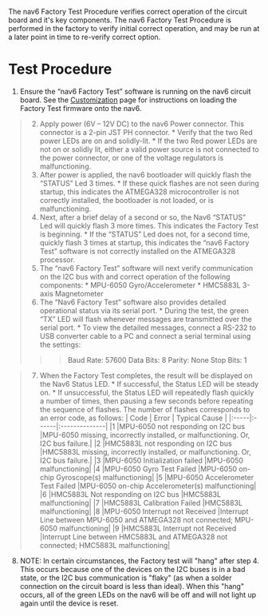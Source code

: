 The nav6 Factory Test Procedure verifies correct operation of the circuit board and it's key components.  The nav6 Factory Test Procedure is performed in the factory to verify initial correct operation, and may be run at a later point in time to re-verify correct option.

# Test Procedure #

  1. Ensure the “nav6 Factory Test” software is running on the nav6 circuit board.  See the [Customization](Customization.md) page for instructions on loading the Factory Test firmware onto the nav6.
> 2)  Apply power (6V – 12V DC) to the nav6 Power connector.  This connector is a 2-pin JST PH connector.
    * Verify that the two Red power LEDs are on and solidly-lit.
    * If the two Red power LEDs are not on or solidly lit, either a valid power source is not connected to the power connector, or one of the voltage regulators is malfunctioning.
> 3) After power is applied, the nav6 bootloader will quickly flash the “STATUS” Led 3 times.
    * If these quick flashes are not seen during startup, this indicates the ATMEGA328 microcontroller is not correctly installed, the bootloader is not loaded, or is malfunctioning.
> 4) Next, after a brief delay of a second or so, the Nav6 “STATUS” Led will quickly flash 3 more times.  This indicates the Factory Test is beginning.
    * If the “STATUS” Led does not, for a second time, quickly flash 3 times at startup, this indicates the “nav6 Factory Test” software is not correctly installed on the ATMEGA328 processor.
> 5) The “nav6 Factory Test” software will next verify communication on the I2C bus with and correct operation of the following components:
    * MPU-6050 Gyro/Accelerometer
    * HMC5883L 3-axis Magnetometer
> 6) The “Nav6 Factory Test” software also provides detailed operational status via its serial port.
    * During the test, the green “TX” LED will flash whenever messages are transmitted over the serial port.
    * To view the detailed messages, connect a RS-232 to USB converter cable to a PC and connect a serial terminal using the settings:
> > > Baud Rate:  57600
> > > Data Bits:  8
> > > Parity:  None
> > > Stop Bits:  1

> 7) When the Factory Test completes, the result will be displayed on the Nav6 Status LED.
    * If successful, the Status LED will be steady on.
    * If unsuccessful, the Status LED will repeatedly flash quickly a number of times, then pausing a few seconds before repeating the sequence of flashes.  The number of flashes corresponds to an error code, as follows:
| Code	| Error	| Typical Cause |
|:-----|:------|:--------------|
|1	|MPU-6050 not responding on I2C bus	|MPU-6050 missing, incorrectly installed, or malfunctioning.  Or, I2C bus failure.|
|2	|HMC5883L not responding on I2C bus	|HMC5883L missing, incorrectly installed, or malfunctioning.  Or, I2C bus failure.|
|3	|MPU-6050 Initialization failed	|MPU-6050 malfunctioning|
|4	|MPU-6050 Gyro Test Failed	|MPU-6050 on-chip Gyroscope(s) malfunctioning|
|5	|MPU-6050 Accelerometer Test Failed	|MPU-6050 on-chip Accelerometer(s) malfunctioning|
|6	|HMC5883L Not responding on I2C bus	|HMC5883L malfunctioning|
|7	|HMC5883L Calibration Failed	|HMC5883L malfunctioning|
|8	|MPU-6050 Interrupt not Received	|Interrupt Line between MPU-6050 and ATMEGA328 not connected; MPU-6050 malfunctioning|
|9	|HMC5883L Interrupt not Received	|Interrupt Line between HMC5883L and ATMEGA328 not connected; HMC5883L malfunctioning|

8) NOTE:  In certain circumstances, the Factory test will "hang" after step 4.  This occurs because one of the devices on the I2C buses is in a bad state, or the I2C bus communication is "flaky" (as when a solder connection on the circuit board is less than ideal).  When this "hang" occurs, all of the green LEDs on the nav6 will be off and will not light up again until the device is reset.